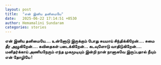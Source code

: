 ```yaml
---
layout: post
title:  "என் இனிய தனிமையே"
date:   2025-06-22 17:14:51 +0530
author: Hemamalini Sundaram
categories: stories
---
```


**என் இனிய தனிமையே\.... உன்னோடு இருக்கும் போது சுயமாய் சிந்திக்கிறேன்\.... சுமை
தீர அழுகிறேன்\.... கவிதைகள் படைக்கிறேன்\... கடவுளோடு வாதிடுகிறேன்\....
மனிதர்க்காய் அணியநேரும் எந்த முகமூடியும் இன்றி நான் நானாகவே இருப்பதால் நீயும் என்
தோழியே !**
